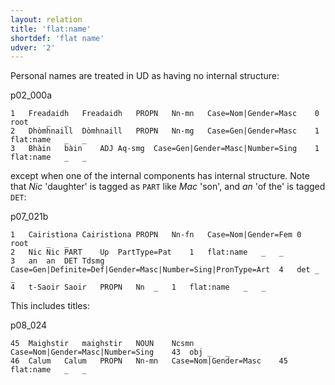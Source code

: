 ```yaml
---
layout: relation
title: 'flat:name'
shortdef: 'flat name'
udver: '2'
---
```


Personal names are treated in UD as having no internal structure:

p02\_000a
~~~ conllu
1	Freadaidh	Freadaidh	PROPN	Nn-mn	Case=Nom|Gender=Masc	0	root	_	_
2	Dhòmhnaill	Dòmhnaill	PROPN	Nn-mg	Case=Gen|Gender=Masc	1	flat:name	_	_
3	Bhàin	bàin	ADJ	Aq-smg	Case=Gen|Gender=Masc|Number=Sing	1	flat:name	_	_
~~~

except when one of the internal components has internal structure.
Note that _Nic_ 'daughter' is tagged as `PART` like _Mac_ 'son', and _an_ 'of the' is tagged `DET`:

p07\_021b
~~~ conllu
1	Cairistìona	Cairistìona	PROPN	Nn-fn	Case=Nom|Gender=Fem	0	root	_	_
2	Nic	Nic	PART	Up	PartType=Pat	1	flat:name	_	_
3	an	an	DET	Tdsmg	Case=Gen|Definite=Def|Gender=Masc|Number=Sing|PronType=Art	4	det	_	_
4	t-Saoir	Saoir	PROPN	Nn	_	1	flat:name	_	_
~~~

This includes titles:

p08\_024
~~~ conllu
45	Maighstir	maighstir	NOUN	Ncsmn	Case=Nom|Gender=Masc|Number=Sing	43	obj	_	_
46	Calum	Calum	PROPN	Nn-mn	Case=Nom|Gender=Masc	45	flat:name	_	_
~~~
<!-- Interlanguage links updated Ne 5. května 2024, 18:21:15 CEST -->
